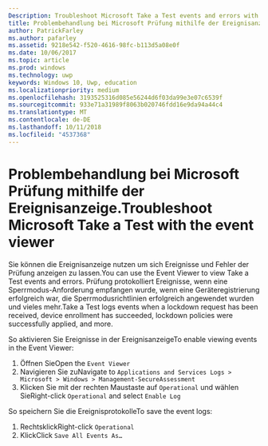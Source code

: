 ```yaml
---
Description: Troubleshoot Microsoft Take a Test events and errors with the event viewer.
title: Problembehandlung bei Microsoft Prüfung mithilfe der Ereignisanzeige.
author: PatrickFarley
ms.author: pafarley
ms.assetid: 9218e542-f520-4616-98fc-b113d5a08e0f
ms.date: 10/06/2017
ms.topic: article
ms.prod: windows
ms.technology: uwp
keywords: Windows 10, Uwp, education
ms.localizationpriority: medium
ms.openlocfilehash: 3193525316d085e56244d6f03da99e3e07c6539f
ms.sourcegitcommit: 933e71a31989f8063b020746fdd16e9da94a44c4
ms.translationtype: MT
ms.contentlocale: de-DE
ms.lasthandoff: 10/11/2018
ms.locfileid: "4537368"
---
```

# <a name="troubleshoot-microsoft-take-a-test-with-the-event-viewer"></a><span data-ttu-id="2bc99-103">Problembehandlung bei Microsoft Prüfung mithilfe der Ereignisanzeige.</span><span class="sxs-lookup"><span data-stu-id="2bc99-103">Troubleshoot Microsoft Take a Test with the event viewer</span></span>

<span data-ttu-id="2bc99-104">Sie können die Ereignisanzeige nutzen um sich Ereignisse und Fehler der Prüfung anzeigen zu lassen.</span><span class="sxs-lookup"><span data-stu-id="2bc99-104">You can use the Event Viewer to view Take a Test events and errors.</span></span> <span data-ttu-id="2bc99-105">Prüfung protokolliert Ereignisse, wenn eine Sperrmodus-Anforderung empfangen wurde, wenn eine Geräteregistrierung erfolgreich war, die Sperrmodusrichtlinien erfolgreich angewendet wurden und vieles mehr.</span><span class="sxs-lookup"><span data-stu-id="2bc99-105">Take a Test logs events when a lockdown request has been received, device enrollment has succeeded, lockdown policies were successfully applied, and more.</span></span>

<span data-ttu-id="2bc99-106">So aktivieren Sie Ereignisse in der Ereignisanzeige</span><span class="sxs-lookup"><span data-stu-id="2bc99-106">To enable viewing events in the Event Viewer:</span></span>
1. <span data-ttu-id="2bc99-107">Öffnen Sie</span><span class="sxs-lookup"><span data-stu-id="2bc99-107">Open the</span></span> `Event Viewer`
2. <span data-ttu-id="2bc99-108">Navigieren Sie zu</span><span class="sxs-lookup"><span data-stu-id="2bc99-108">Navigate to</span></span> `Applications and Services Logs > Microsoft > Windows > Management-SecureAssessment`
3. <span data-ttu-id="2bc99-109">Klicken Sie mit der rechten Maustaste auf `Operational` und wählen Sie</span><span class="sxs-lookup"><span data-stu-id="2bc99-109">Right-click `Operational` and select</span></span> `Enable Log`

<span data-ttu-id="2bc99-110">So speichern Sie die Ereignisprotokolle</span><span class="sxs-lookup"><span data-stu-id="2bc99-110">To save the event logs:</span></span>
1. <span data-ttu-id="2bc99-111">Rechtsklick</span><span class="sxs-lookup"><span data-stu-id="2bc99-111">Right-click</span></span> `Operational`
2. <span data-ttu-id="2bc99-112">Klick</span><span class="sxs-lookup"><span data-stu-id="2bc99-112">Click</span></span> `Save All Events As…`
